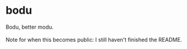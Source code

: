 # bodu

Bodu, better modu.<br>
<br>
Note for when this becomes public: I still haven't finished the README.